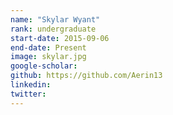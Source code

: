 ```yaml
---
name: "Skylar Wyant"
rank: undergraduate
start-date: 2015-09-06
end-date: Present
image: skylar.jpg
google-scholar:
github: https://github.com/Aerin13
linkedin:
twitter:
---
```

